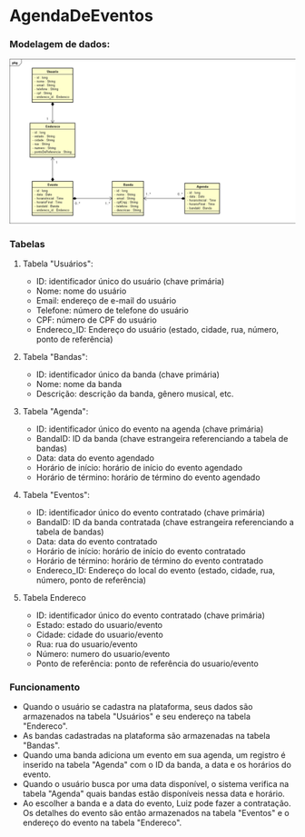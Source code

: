 # AgendaDeEventos
### Modelagem de dados:

![diagrama-de-classes](https://github.com/uluizeduardo/AgendaDeEventos/blob/main/resources/diagrama-de-classes.png)

### Tabelas
1. Tabela "Usuários":
    - ID: identificador único do usuário (chave primária)
    - Nome: nome do usuário
    - Email: endereço de e-mail do usuário
    - Telefone: número de telefone do usuário
    - CPF: número de CPF do usuário
    - Endereco_ID: Endereço do usuário (estado, cidade, rua, número, ponto de referência)

2. Tabela "Bandas":
    - ID: identificador único da banda (chave primária)
    - Nome: nome da banda
    - Descrição: descrição da banda, gênero musical, etc.

3. Tabela "Agenda":
    - ID: identificador único do evento na agenda (chave primária)
    - BandaID: ID da banda (chave estrangeira referenciando a tabela de bandas)
    - Data: data do evento agendado
    - Horário de início: horário de início do evento agendado
    - Horário de término: horário de término do evento agendado

4. Tabela "Eventos":
    - ID: identificador único do evento contratado (chave primária)
    - BandaID: ID da banda contratada (chave estrangeira referenciando a tabela de bandas)
    - Data: data do evento contratado
    - Horário de início: horário de início do evento contratado
    - Horário de término: horário de término do evento contratado
    - Endereco_ID: Endereço do local do evento (estado, cidade, rua, número, ponto de referência)

5. Tabela Endereco
    - ID: identificador único do evento contratado (chave primária)
    - Estado: estado do usuario/evento
    - Cidade: cidade do usuario/evento
    - Rua: rua do usuario/evento
    - Número: numero do usuario/evento
    - Ponto de referência: ponto de referência do usuario/evento

### Funcionamento

- Quando o usuário se cadastra na plataforma, seus dados são armazenados na tabela "Usuários" e 
seu endereço na tabela "Endereco".
- As bandas cadastradas na plataforma são armazenadas na tabela "Bandas".
- Quando uma banda adiciona um evento em sua agenda, um registro é inserido na tabela "Agenda" com o ID da banda, a data e os horários do evento.
- Quando o usuário busca por uma data disponível, o sistema verifica na tabela "Agenda" quais bandas estão disponíveis nessa data e horário.
- Ao escolher a banda e a data do evento, Luiz pode fazer a contratação. Os detalhes do evento são então armazenados na tabela "Eventos" e
  o endereço  do evento na tabela "Endereco".







